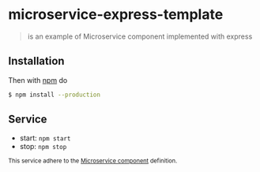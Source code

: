# microservice-express-template

> is an example of Microservice component implemented with express

## Installation

Then with [npm][npm] do

```bash
$ npm install --production
```

## Service

* start: `npm start`
* stop: `npm stop`

<sub>This service adhere to the [Microservice component][microservice_component] definition.</sub>

[npm]: https://npmjs.com
[microservice_component]: https://gist.github.com/fibo/6c4c15eeb4016309d7378d579ff143d6
